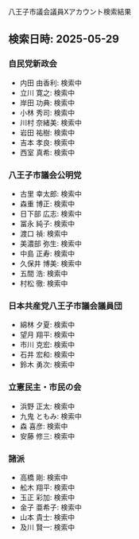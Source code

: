 八王子市議会議員Xアカウント検索結果

## 検索日時: 2025-05-29

### 自民党新政会
- 内田 由香利: 検索中
- 立川 寛之: 検索中
- 岸田 功典: 検索中
- 小林 秀司: 検索中
- 川村 奈緒美: 検索中
- 岩田 祐樹: 検索中
- 吉本 孝良: 検索中
- 西室 真希: 検索中

### 八王子市議会公明党
- 古里 幸太郎: 検索中
- 森重 博正: 検索中
- 日下部 広志: 検索中
- 冨永 純子: 検索中
- 渡口 禎: 検索中
- 美濃部 弥生: 検索中
- 中島 正寿: 検索中
- 久保井 博美: 検索中
- 五間 浩: 検索中
- 村松 徹: 検索中

### 日本共産党八王子市議会議員団
- 綿林 夕夏: 検索中
- 望月 翔平: 検索中
- 市川 克宏: 検索中
- 石井 宏和: 検索中
- 鈴木 勇次: 検索中

### 立憲民主・市民の会
- 浜野 正太: 検索中
- 九鬼 ともみ: 検索中
- 森 喜彦: 検索中
- 安藤 修三: 検索中

### 諸派
- 高橋 剛: 検索中
- 舩木 翔平: 検索中
- 玉正 彩加: 検索中
- 金子 亜希子: 検索中
- 山本 貴士: 検索中
- 及川 賢一: 検索中

